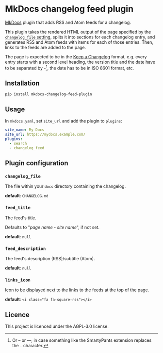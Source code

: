 # MkDocs changelog feed plugin

[MkDocs](https://www.mkdocs.org/) plugin that adds RSS and Atom feeds for a changelog.

This plugin takes the rendered HTML output of the page specified by the [`changelog_file` setting](#changelog_file), splits  it into sections for each changelog entry, and generates RSS and Atom feeds with items for each of those entries. Then, links to the feeds are added to the page.

The page is expected to be in the [Keep a Changelog](https://keepachangelog.com/) format, e.g. every entry starts with a second level heading, the version title and the date have to be separated by -[^dash], the date has to be in ISO 8601 format, etc.

## Installation

```shell
pip install mkdocs-changelog-feed-plugin
```

## Usage

In `mkdocs.yaml`, set `site_url` and add the plugin to `plugins`:  

```yaml
site_name: My Docs
site_url: https://mydocs.example.com/
plugins:
  - search
  - changelog_feed
```

## Plugin configuration

### `changelog_file`

The file within your `docs` directory containing the changelog.

**default**: `CHANGELOG.md`

### `feed_title`

The feed's title.

Defaults to "*page name* - *site name*", if not set.

**default**: `null`

### `feed_description`

The feed's description (RSS)/subtitle (Atom).

**default**: `null`

### `links_icon`

Icon to be displayed next to the links to the feeds at the top of the page.

**default**: `<i class="fa fa-square-rss"></i>`

## Licence

This project is licenced under the AGPL-3.0 license.

[^dash]: Or &ndash; or &mdash;, in case something like the SmartyPants extension replaces the `-` character.
